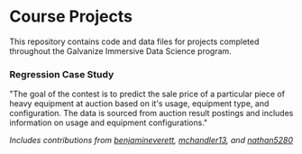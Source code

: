 # Course Projects

This repository contains code and data files for projects completed throughout the Galvanize Immersive Data Science program.

### Regression Case Study

"The goal of the contest is to predict the sale price of a particular piece of
heavy equipment at auction based on it's usage, equipment type, and
configuration.  The data is sourced from auction result postings and includes
information on usage and equipment configurations."

*Includes contributions from [benjamineverett](https://github.com/benjamineverett), [mchandler13](https://github.com/mchandler13), and [nathan5280](https://github.com/nathan5280)*
